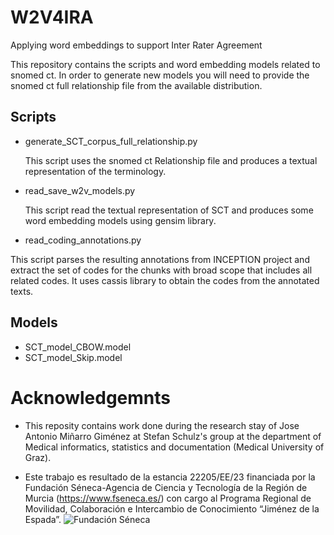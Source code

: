# W2V4IRA
Applying word embeddings to support Inter Rater Agreement 

This repository contains the scripts and word embedding models related to snomed ct. 
In order to generate new models you will need to provide the snomed ct full relationship file from the available distribution.

## Scripts
- generate_SCT_corpus_full_relationship.py

  This script uses the snomed ct Relationship file and produces a textual representation of the terminology.

- read_save_w2v_models.py

  This script read the textual representation of SCT and produces some word embedding models using gensim library.

-  read_coding_annotations.py

  This script parses the resulting annotations from INCEPTION project and extract the set of codes for the chunks with broad scope that includes all related codes. It uses cassis library to obtain the codes from the annotated texts.

## Models
- SCT_model_CBOW.model
- SCT_model_Skip.model

# Acknowledgemnts
- This reposity contains work done during the research stay of Jose Antonio Miñarro Giménez at Stefan Schulz's group at the department of Medical informatics, statistics and documentation (Medical University of Graz).

- Este trabajo es resultado de la estancia 22205/EE/23 financiada por la Fundación Séneca-Agencia de Ciencia y Tecnología de la Región de Murcia (https://www.fseneca.es/) con cargo al Programa Regional de Movilidad, Colaboración e Intercambio de Conocimiento “Jiménez de la Espada”.
![Fundación Séneca](https://www.fseneca.es/web/sites/all/themes/fuse17/img/fseneca-color.svg)
